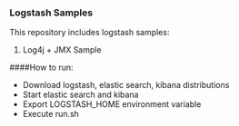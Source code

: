 ### Logstash Samples

This repository includes logstash samples:

   1. Log4j + JMX Sample
   
####How to run:

   - Download logstash, elastic search, kibana distributions
   - Start elastic search and kibana
   - Export LOGSTASH_HOME environment variable
   - Execute run.sh 
